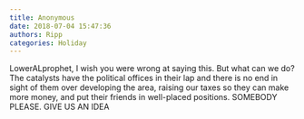 ```yaml
---
title: Anonymous
date: 2018-07-04 15:47:36
authors: Ripp
categories: Holiday
---
```


 LowerALprophet, I wish you were wrong at saying this.   But what can we do?   The catalysts have the political offices in their lap and there is no end in sight of them over developing the area, raising our taxes so they can make more money, and put their friends in well-placed positions.
SOMEBODY  PLEASE. GIVE US AN IDEA